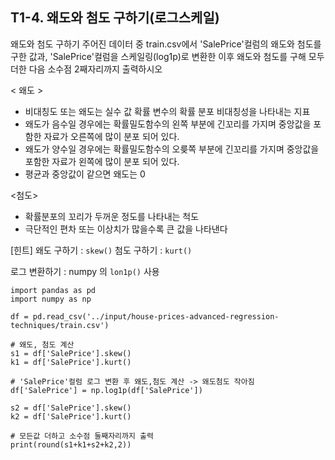 ## T1-4. 왜도와 첨도 구하기(로그스케일)
  
왜도와 첨도 구하기
주어진 데이터 중 train.csv에서 'SalePrice'컬럼의 왜도와 첨도를 구한 값과, 'SalePrice'컬럼을 스케일링(log1p)로 변환한 이후 왜도와 첨도를 구해 모두 더한 다음 소수점 2째자리까지 출력하시오

< 왜도 >
- 비대칭도 또는 왜도는 실수 값 확률 변수의 확률 분포 비대칭성을 나타내는 지표
- 왜도가 음수일 경우에는 확률밀도함수의 왼쪽 부분에 긴꼬리를 가지며 중앙값을 포함한 자료가 오른쪽에 많이 분포 되어 있다.
- 왜도가 양수일 경우에는 확률밀도함수의 오릊쪽 부분에 긴꼬리를 가지며 중앙값을 포함한 자료가 왼쪽에 많이 분포 되어 있다.
- 평균과 중앙값이 같으면 왜도는 0

<첨도>
- 확률분포의 꼬리가 두꺼운 정도를 나타내는 척도
- 극단적인 편차 또는 이상치가 많을수록 큰 값을 나타낸다

[힌트]
왜도 구하기 : ```skew()```
첨도 구하기 : ```kurt()```

로그 변환하기 : numpy 의 ```lon1p()``` 사용
```python3
import pandas as pd
import numpy as np

df = pd.read_csv('../input/house-prices-advanced-regression-techniques/train.csv')

# 왜도, 첨도 계산
s1 = df['SalePrice'].skew()
k1 = df['SalePrice'].kurt()

# 'SalePrice'컬럼 로그 변환 후 왜도,첨도 계산 -> 왜도첨도 작아짐
df['SalePrice'] = np.log1p(df['SalePrice'])

s2 = df['SalePrice'].skew()
k2 = df['SalePrice'].kurt()

# 모든값 더하고 소수점 둘째자리까지 출력
print(round(s1+k1+s2+k2,2))
```
